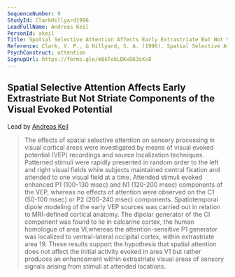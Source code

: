 ```yaml
---
SequenceNumber: 9
StudyId: ClarkHillyard1996
LeadFullName: Andreas Keil
PersonId: akeil
Title: Spatial Selective Attention Affects Early Extrastriate But Not Striate Components of the Visual Evoked Potential
Reference: Clark, V. P., & Hillyard, S. A. (1996). Spatial Selective Attention Affects Early Extrastriate But Not Striate Components of the Visual Evoked Potential. Journal of Cognitive Neuroscience, 8(5), 387–402. https://doi.org/10.1162/jocn.1996.8.5.387
PsychConstruct: attention
SignupUrl: https://forms.gle/m8kTo6LBKxD63sXs8
---
```



## <a name="ClarkHillyard1996"> Spatial Selective Attention Affects Early Extrastriate But Not Striate Components of the Visual Evoked Potential


Lead by [Andreas Keil](/people/#akeil)


> The effects of spatial selective attention on sensory processing in visual cortical areas were investigated by means of visual evoked potential (VEP) recordings and source localization techniques. Patterned stimuli were rapidly presented in random order to the left and right visual fields while subjects maintained central fixation and attended to one visual field at a time. Attended stimuli evoked enhanced P1 (100-130 msec) and N1 (120-200 msec) components of the VEP, whereas no effects of attention were observed on the C1 (50-100 msec) or P2 (200-240 msec) components. Spatiotemporal dipole modeling of the early VEP sources was carried out in relation to MRI-defined cortical anatomy. The dipolar generator of the CI component was found to lie in calcarine cortex, the human homologue of area Vl,whereas the attention-sensitive P1 generator was localized to ventral-lateral occipital cortex, within extrastriate area 19. These results support the hypothesis that spatial attention does not affect the initial activity evoked in area V1 but rather produces an enhancement within extrastriate visual areas of sensory signals arising from stimuli at attended locations.